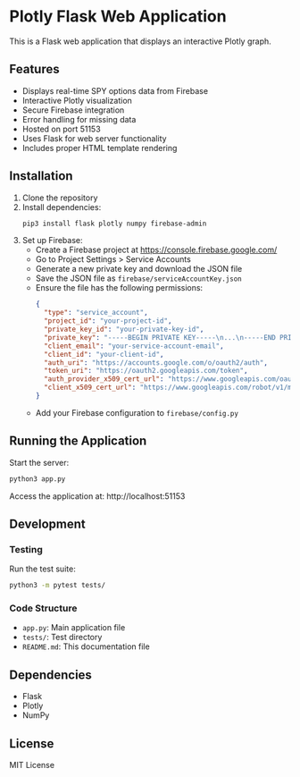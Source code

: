 # Plotly Flask Web Application

This is a Flask web application that displays an interactive Plotly graph.

## Features
- Displays real-time SPY options data from Firebase
- Interactive Plotly visualization
- Secure Firebase integration
- Error handling for missing data
- Hosted on port 51153
- Uses Flask for web server functionality
- Includes proper HTML template rendering

## Installation

1. Clone the repository
2. Install dependencies:
   ```bash
   pip3 install flask plotly numpy firebase-admin
   ```
3. Set up Firebase:
   - Create a Firebase project at https://console.firebase.google.com/
   - Go to Project Settings > Service Accounts
   - Generate a new private key and download the JSON file
   - Save the JSON file as `firebase/serviceAccountKey.json`
   - Ensure the file has the following permissions:
     ```json
     {
       "type": "service_account",
       "project_id": "your-project-id",
       "private_key_id": "your-private-key-id",
       "private_key": "-----BEGIN PRIVATE KEY-----\n...\n-----END PRIVATE KEY-----\n",
       "client_email": "your-service-account-email",
       "client_id": "your-client-id",
       "auth_uri": "https://accounts.google.com/o/oauth2/auth",
       "token_uri": "https://oauth2.googleapis.com/token",
       "auth_provider_x509_cert_url": "https://www.googleapis.com/oauth2/v1/certs",
       "client_x509_cert_url": "https://www.googleapis.com/robot/v1/metadata/x509/your-service-account-email"
     }
     ```
   - Add your Firebase configuration to `firebase/config.py`

## Running the Application

Start the server:
```bash
python3 app.py
```

Access the application at:
http://localhost:51153

## Development

### Testing
Run the test suite:
```bash
python3 -m pytest tests/
```

### Code Structure
- `app.py`: Main application file
- `tests/`: Test directory
- `README.md`: This documentation file

## Dependencies
- Flask
- Plotly
- NumPy

## License
MIT License